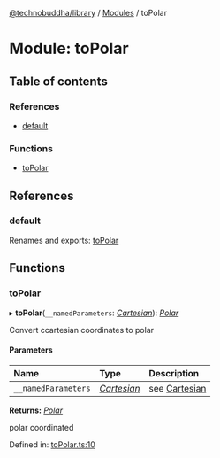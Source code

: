 [@technobuddha/library](../../README.md) / [Modules](../Modules.md) / toPolar

# Module: toPolar

## Table of contents

### References

- [default](topolar.md#default)

### Functions

- [toPolar](topolar.md#topolar)

## References

### default

Renames and exports: [toPolar](topolar.md#topolar)

## Functions

### toPolar

▸ **toPolar**(`__namedParameters`: [*Cartesian*](coordinates.md#cartesian)): [*Polar*](coordinates.md#polar)

Convert ccartesian coordinates to polar

#### Parameters

| Name | Type | Description |
| :------ | :------ | :------ |
| `__namedParameters` | [*Cartesian*](coordinates.md#cartesian) | see [Cartesian](coordinates.md#cartesian) |

**Returns:** [*Polar*](coordinates.md#polar)

polar coordinated

Defined in: [toPolar.ts:10](../../src/toPolar.ts#L10)
